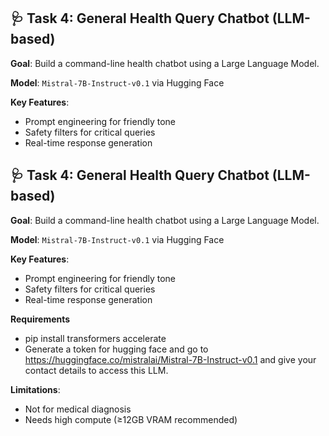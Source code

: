 ## 🩺 Task 4: General Health Query Chatbot (LLM-based)

**Goal**: Build a command-line health chatbot using a Large Language Model.

**Model**: `Mistral-7B-Instruct-v0.1` via Hugging Face

**Key Features**:
- Prompt engineering for friendly tone
- Safety filters for critical queries
- Real-time response generation

## 🩺 Task 4: General Health Query Chatbot (LLM-based)

**Goal**: Build a command-line health chatbot using a Large Language Model.

**Model**: `Mistral-7B-Instruct-v0.1` via Hugging Face

**Key Features**:
- Prompt engineering for friendly tone
- Safety filters for critical queries
- Real-time response generation

**Requirements**
- pip install transformers accelerate
- Generate a token for hugging face and go to https://huggingface.co/mistralai/Mistral-7B-Instruct-v0.1 and give your contact details to access this LLM.

**Limitations**:
- Not for medical diagnosis
- Needs high compute (≥12GB VRAM recommended)
